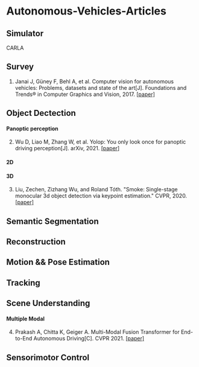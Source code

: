 # Autonomous-Vehicles-Articles

## Simulator

CARLA

## Survey

1. Janai J, Güney F, Behl A, et al. Computer vision for autonomous vehicles: Problems, datasets and state of the art[J]. Foundations and Trends® in Computer Graphics and Vision, 2017. [[paper]](https://arxiv.org/pdf/1704.05519.pdf)


## Object Dectection

#### Panoptic perception

2. Wu D, Liao M, Zhang W, et al. Yolop: You only look once for panoptic driving perception[J]. arXiv, 2021. [[paper]](https://arxiv.org/pdf/2108.11250.pdf)

#### 2D

#### 3D

3. Liu, Zechen, Zizhang Wu, and Roland Tóth. "Smoke: Single-stage monocular 3d object detection via keypoint estimation." CVPR, 2020. [[paper]](https://arxiv.org/abs/2002.10111)

## Semantic Segmentation

## Reconstruction

## Motion && Pose Estimation

## Tracking

## Scene Understanding

#### Multiple Modal

4. Prakash A, Chitta K, Geiger A. Multi-Modal Fusion Transformer for End-to-End Autonomous Driving[C]. CVPR 2021. [[paper]](https://arxiv.org/abs/2104.09224.pdf)

## Sensorimotor Control
